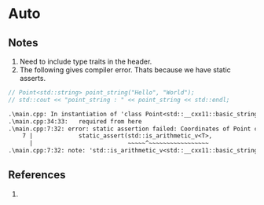 # Auto

## Notes
1. Need to include type traits in the header. 
2. The following gives compiler error. Thats because we have static asserts.

```cpp
// Point<std::string> point_string("Hello", "World");
// std::cout << "point_string : " << point_string << std::endl;
```

```txt
.\main.cpp: In instantiation of 'class Point<std::__cxx11::basic_string<char> >':
.\main.cpp:34:33:   required from here
.\main.cpp:7:32: error: static assertion failed: Coordinates of Point can only be numbers.
    7 |             static_assert(std::is_arithmetic_v<T>,
      |                           ~~~~~^~~~~~~~~~~~~~~~~~
.\main.cpp:7:32: note: 'std::is_arithmetic_v<std::__cxx11::basic_string<char> >' evaluates to false
```

## References

1. 

